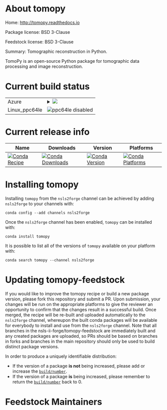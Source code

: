 About tomopy
============

Home: http://tomopy.readthedocs.io

Package license: BSD 3-Clause

Feedstock license: BSD 3-Clause

Summary: Tomographic reconstruction in Python.

TomoPy is an open-source Python package for tomographic data
processing and image reconstruction.


Current build status
====================


<table>
    
  <tr>
    <td>Azure</td>
    <td>
      <details>
        <summary>
          <a href="https://dev.azure.com/nsls2forge/nsls2forge/_build/latest?definitionId=113&branchName=master">
            <img src="https://dev.azure.com/nsls2forge/nsls2forge/_apis/build/status/tomopy-feedstock?branchName=master">
          </a>
        </summary>
        <table>
          <thead><tr><th>Variant</th><th>Status</th></tr></thead>
          <tbody><tr>
              <td>linux_python3.6</td>
              <td>
                <a href="https://dev.azure.com/nsls2forge/nsls2forge/_build/latest?definitionId=113&branchName=master">
                  <img src="https://dev.azure.com/nsls2forge/nsls2forge/_apis/build/status/tomopy-feedstock?branchName=master&jobName=linux&configuration=linux_python3.6" alt="variant">
                </a>
              </td>
            </tr><tr>
              <td>linux_python3.7</td>
              <td>
                <a href="https://dev.azure.com/nsls2forge/nsls2forge/_build/latest?definitionId=113&branchName=master">
                  <img src="https://dev.azure.com/nsls2forge/nsls2forge/_apis/build/status/tomopy-feedstock?branchName=master&jobName=linux&configuration=linux_python3.7" alt="variant">
                </a>
              </td>
            </tr><tr>
              <td>osx_python3.6</td>
              <td>
                <a href="https://dev.azure.com/nsls2forge/nsls2forge/_build/latest?definitionId=113&branchName=master">
                  <img src="https://dev.azure.com/nsls2forge/nsls2forge/_apis/build/status/tomopy-feedstock?branchName=master&jobName=osx&configuration=osx_python3.6" alt="variant">
                </a>
              </td>
            </tr><tr>
              <td>osx_python3.7</td>
              <td>
                <a href="https://dev.azure.com/nsls2forge/nsls2forge/_build/latest?definitionId=113&branchName=master">
                  <img src="https://dev.azure.com/nsls2forge/nsls2forge/_apis/build/status/tomopy-feedstock?branchName=master&jobName=osx&configuration=osx_python3.7" alt="variant">
                </a>
              </td>
            </tr><tr>
              <td>win_python3.6</td>
              <td>
                <a href="https://dev.azure.com/nsls2forge/nsls2forge/_build/latest?definitionId=113&branchName=master">
                  <img src="https://dev.azure.com/nsls2forge/nsls2forge/_apis/build/status/tomopy-feedstock?branchName=master&jobName=win&configuration=win_python3.6" alt="variant">
                </a>
              </td>
            </tr><tr>
              <td>win_python3.7</td>
              <td>
                <a href="https://dev.azure.com/nsls2forge/nsls2forge/_build/latest?definitionId=113&branchName=master">
                  <img src="https://dev.azure.com/nsls2forge/nsls2forge/_apis/build/status/tomopy-feedstock?branchName=master&jobName=win&configuration=win_python3.7" alt="variant">
                </a>
              </td>
            </tr>
          </tbody>
        </table>
      </details>
    </td>
  </tr>
  <tr>
    <td>Linux_ppc64le</td>
    <td>
      <img src="https://img.shields.io/badge/ppc64le-disabled-lightgrey.svg" alt="ppc64le disabled">
    </td>
  </tr>
</table>

Current release info
====================

| Name | Downloads | Version | Platforms |
| --- | --- | --- | --- |
| [![Conda Recipe](https://img.shields.io/badge/recipe-tomopy-green.svg)](https://anaconda.org/nsls2forge/tomopy) | [![Conda Downloads](https://img.shields.io/conda/dn/nsls2forge/tomopy.svg)](https://anaconda.org/nsls2forge/tomopy) | [![Conda Version](https://img.shields.io/conda/vn/nsls2forge/tomopy.svg)](https://anaconda.org/nsls2forge/tomopy) | [![Conda Platforms](https://img.shields.io/conda/pn/nsls2forge/tomopy.svg)](https://anaconda.org/nsls2forge/tomopy) |

Installing tomopy
=================

Installing `tomopy` from the `nsls2forge` channel can be achieved by adding `nsls2forge` to your channels with:

```
conda config --add channels nsls2forge
```

Once the `nsls2forge` channel has been enabled, `tomopy` can be installed with:

```
conda install tomopy
```

It is possible to list all of the versions of `tomopy` available on your platform with:

```
conda search tomopy --channel nsls2forge
```




Updating tomopy-feedstock
=========================

If you would like to improve the tomopy recipe or build a new
package version, please fork this repository and submit a PR. Upon submission,
your changes will be run on the appropriate platforms to give the reviewer an
opportunity to confirm that the changes result in a successful build. Once
merged, the recipe will be re-built and uploaded automatically to the
`nsls2forge` channel, whereupon the built conda packages will be available for
everybody to install and use from the `nsls2forge` channel.
Note that all branches in the nsls-ii-forge/tomopy-feedstock are
immediately built and any created packages are uploaded, so PRs should be based
on branches in forks and branches in the main repository should only be used to
build distinct package versions.

In order to produce a uniquely identifiable distribution:
 * If the version of a package **is not** being increased, please add or increase
   the [``build/number``](https://conda.io/docs/user-guide/tasks/build-packages/define-metadata.html#build-number-and-string).
 * If the version of a package **is** being increased, please remember to return
   the [``build/number``](https://conda.io/docs/user-guide/tasks/build-packages/define-metadata.html#build-number-and-string)
   back to 0.

Feedstock Maintainers
=====================


